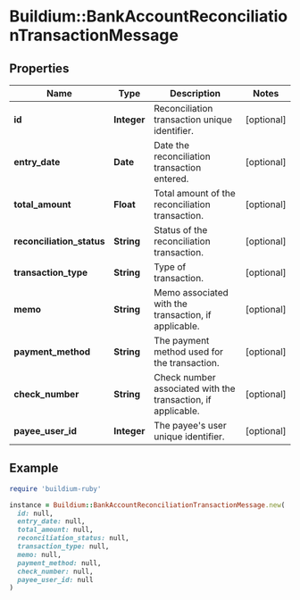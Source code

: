 # Buildium::BankAccountReconciliationTransactionMessage

## Properties

| Name | Type | Description | Notes |
| ---- | ---- | ----------- | ----- |
| **id** | **Integer** | Reconciliation transaction unique identifier. | [optional] |
| **entry_date** | **Date** | Date the reconciliation transaction entered. | [optional] |
| **total_amount** | **Float** | Total amount of the reconciliation transaction. | [optional] |
| **reconciliation_status** | **String** | Status of the reconciliation transaction. | [optional] |
| **transaction_type** | **String** | Type of transaction. | [optional] |
| **memo** | **String** | Memo associated with the transaction, if applicable. | [optional] |
| **payment_method** | **String** | The payment method used for the transaction. | [optional] |
| **check_number** | **String** | Check number associated with the transaction, if applicable. | [optional] |
| **payee_user_id** | **Integer** | The payee&#39;s user unique identifier. | [optional] |

## Example

```ruby
require 'buildium-ruby'

instance = Buildium::BankAccountReconciliationTransactionMessage.new(
  id: null,
  entry_date: null,
  total_amount: null,
  reconciliation_status: null,
  transaction_type: null,
  memo: null,
  payment_method: null,
  check_number: null,
  payee_user_id: null
)
```

